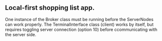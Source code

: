 ## Local-first shopping list app.

One instance of the Broker class must be running before the ServerNodes can work properly.
The TerminalInterface class (client) works by itself, but requires toggling server connection (option 10) before ccommunicating with the server side.
